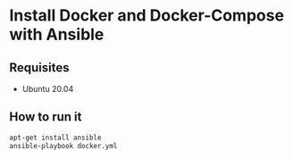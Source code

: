# Install Docker and Docker-Compose with Ansible

## Requisites

- Ubuntu 20.04

## How to run it

```bash
apt-get install ansible
ansible-playbook docker.yml
```
